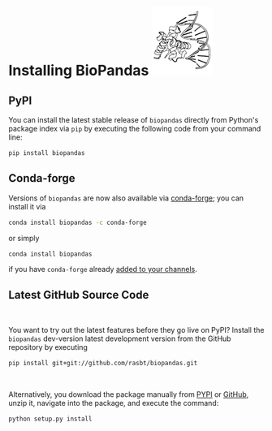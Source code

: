 # Installing BioPandas ![](img/logos/1j1v_120.png)



## PyPI

You can install the latest stable release of `biopandas` directly from Python's package index via `pip` by executing the following code from your command line:  

```bash
pip install biopandas  
```

## Conda-forge

Versions of `biopandas` are now also available via [conda-forge](https://github.com/conda-forge/biopandas-feedstock); you can install it via


```bash
conda install biopandas -c conda-forge
```

 or simply

```bash
conda install biopandas
```

if you have `conda-forge` already [added to your channels](https://github.com/conda-forge/biopandas-feedstock).



## Latest GitHub Source Code

<br>

You want to try out the latest features before they go live on PyPI? Install the `biopandas` dev-version latest development version from the GitHub repository by executing

```bash
pip install git+git://github.com/rasbt/biopandas.git
```

<br>


Alternatively, you download the package manually from [PYPI](https://pypi.python.org/pypi/biopandas) or [GitHub](https://github.com/rasbt/biopandas), unzip it, navigate into the package, and execute the command:

```bash
python setup.py install
```
